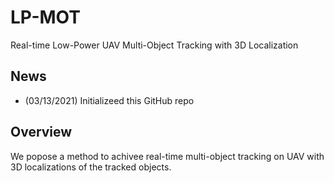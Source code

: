 # LP-MOT
Real-time Low-Power UAV Multi-Object Tracking with 3D Localization

## News
 - (03/13/2021) Initializeed this GitHub repo

## Overview
We popose a method to achivee real-time multi-object tracking on UAV with 3D localizations of the tracked objects. 
